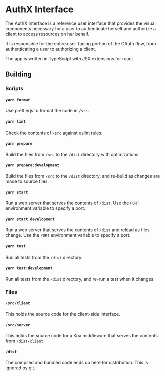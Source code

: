 # AuthX Interface

The AuthX Interface is a reference user interface that provides the visual components necessary for a user to authenticate herself and authorize a client to access resources on her behalf.

It is responsible for the entire user-facing portion of the OAuth flow, from authenticating a user to authorizing a client.

The app is written in TypeScript with JSX extensions for react.

## Building

### Scripts

#### `yarn format`

Use prettierjs to format the code in `/src`.

#### `yarn lint`

Check the contents of `/src` against eslint rules.

#### `yarn prepare`

Build the files from `/src` to the `/dist` directory with optimizations.

#### `yarn prepare:development`

Build the files from `/src` to the `/dist` directory, and re-build as changes are made to source files.

#### `yarn start`

Run a web server that serves the contents of `/dist`. Use the `PORT` environment variable to specify a port.

#### `yarn start:development`

Run a web server that serves the contents of `/dist` and reload as files change. Use the `PORT` environment variable to specify a port.

#### `yarn test`

Run all tests from the `/dist` directory.

#### `yarn test:development`

Run all tests from the `/dist` directory, and re-run a test when it changes.

### Files

#### `/src/client`

This holds the source code for the client-side interface.

#### `/src/server`

This holds the source code for a Koa middleware that serves the contents from `/dist/client`

#### `/dist`

The compiled and bundled code ends up here for distribution. This is ignored by git.
